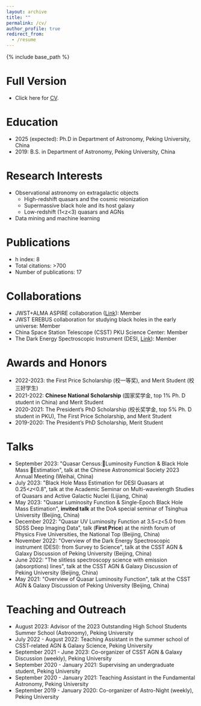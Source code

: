 ```yaml
---
layout: archive
title: ""
permalink: /cv/
author_profile: true
redirect_from:
  - /resume
---
```


{% include base_path %}

Full Version 
=====
* Click here for [CV](../assets/Curriculum_Vitae.pdf). 

Education
======
* 2025 (expected): Ph.D in Department of Astronomy, Peking University, China
* 2019: B.S. in Department of Astronomy, Peking University, China

  
Research Interests
======
* Observational astronomy on extragalactic objects
  * High-redshift quasars and the cosmic reionization
  * Supermassive black hole and its host galaxy
  * Low-redshift (1<z<3) quasars and AGNs
* Data mining and machine learning

Publications 
======
 * h index: 8
 * Total citations: >700
 * Number of publications: 17
  
Collaborations
======
* JWST+ALMA ASPIRE collaboration ([Link](https://aspire-quasar.github.io/)): Member
* JWST EREBUS collaboration for studying black holes in the early universe: Member
* China Space Station Telescope (CSST) PKU Science Center: Member
* The Dark Energy Spectroscopic Instrument (DESI, [Link](https://www.desi.lbl.gov/)): Member

Awards and Honors
======
* 2022-2023: the First Price Scholarship (校一等奖), and Merit Student (校三好学生)
* 2021-2022: **Chinese National Scholarship** (国家奖学金, top 1% Ph. D student in China) and Merit Student
* 2020-2021: The President’s PhD Scholarship (校长奖学金, top 5% Ph. D student in PKU), The First Price Scholarship, and Merit Student
* 2019-2020: The President’s PhD Scholarship, Merit Student

Talks
======
* September 2023: "Quasar Census:Luminosity Function & Black Hole Mass Estimation", talk at the Chinese Astronomical Society 2023 Annual Meeting (Weihai, China)
* July 2023: "Black Hole Mass Estimation for DESI Quasars at 0.25<𝑧<0.8", talk at the Academic Seminar on Multi-wavelength Studies of Quasars and Active Galactic Nuclei (Lijiang, China)
* May 2023: "Quasar Luminosity Function & Single-Epoch Black Hole Mass Estimation", **invited talk** at the DoA special seminar of Tsinghua University (Beijing, China)
* December 2022: "Quasar UV Luminosity Function at 3.5<z<5.0 from SDSS Deep Imaging Data", talk (**First Price**) at the ninth forum of Physics Five Universities, the National Top  (Beijing, China)
* November 2022: "Overview of the Dark Energy Spectroscopic instrument (DESI): from Survey to Science", talk at the CSST AGN & Galaxy Discussion of Peking University (Beijing, China)
* June 2022: "The slitless spectroscopy science with emission (absorptions) lines", talk at the CSST AGN & Galaxy Discussion of Peking University (Beijing, China)
* May 2021: "Overview of Quasar Luminosity Function", talk at the CSST AGN & Galaxy Discussion of Peking University (Beijing, China)
 
Teaching and Outreach
======
* August 2023: Advisor of the 2023 Outstanding High School Students Summer School (Astronomy), Peking University
* July 2022 - August 2022: Teaching Assistant in the summer school of CSST-related AGN & Galaxy Science, Peking University
* September 2021 - June 2023: Co-organizer of CSST AGN & Galaxy Discussion (weekly), Peking University
* September 2020 - January 2021: Supervising an undergraduate student, Peking University
* September 2020 - January 2021: Teaching Assistant in the Fundamental Astronomy, Peking University
* September 2019 - January 2020: Co-organizer of Astro-Night (weekly), Peking University
